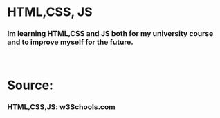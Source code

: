 # HTML,CSS, JS

### Im learning HTML,CSS and JS both for my university course and to improve myself for the future.
<br>

# Source:
### HTML,CSS,JS: w3Schools.com
